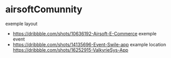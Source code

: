 # airsoftComunnity

exemple layout
- https://dribbble.com/shots/10636192-Airsoft-E-Commerce
exemple event
- https://dribbble.com/shots/14135696-Event-Swile-app
example location
https://dribbble.com/shots/16252915-ValkyrieSys-App


